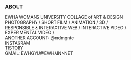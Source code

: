 <h3>ABOUT</h3>
EWHA WOMANS UNIVERSITY COLLAGE of ART & DESIGN <br>
PHOTOGRAPHY / SHORT FILM / ANIMATION / 3D / <br>
RESPONSIBLE & INTERACTIVE WEB / INTERACTIVE VIDEO / EXPERIMENTAL VIDEO / <br>
ANOTHER ACCOUNT: @mdmgntc<br>
<a href = "https://www.instagram.com/mgntc_hue/">INSTAGRAM</a><br>
<a href = "https://3darvr.tistory.com/">TISTORY</a><br>
GMAIL: EWHGYU@EWHAIN>NET<br>
<br>
